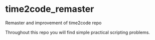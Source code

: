 # time2code_remaster
Remaster and improvement of time2code repo

Throughout this repo you will find simple practical scripting problems.
